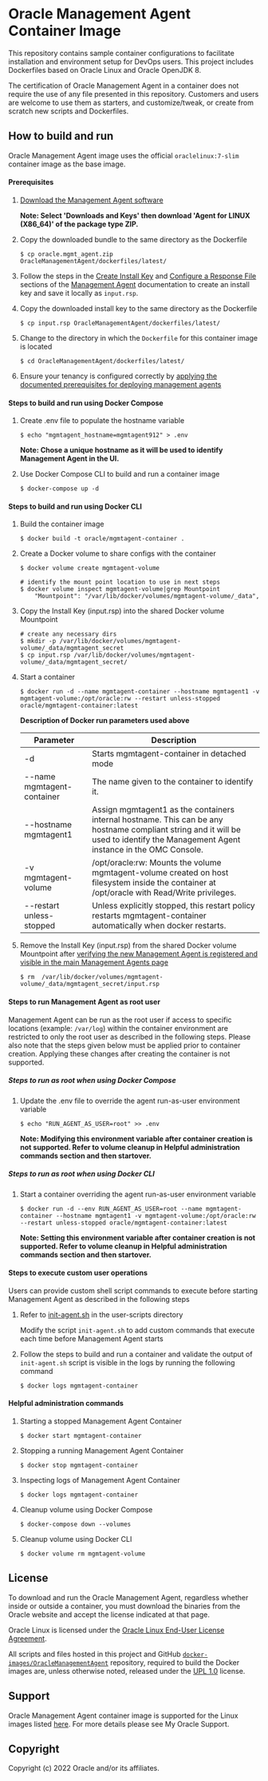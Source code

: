 # Oracle Management Agent Container Image
This repository contains sample container configurations to facilitate installation and environment setup for DevOps users. This project includes Dockerfiles based on Oracle Linux and Oracle OpenJDK 8.

The certification of Oracle Management Agent in a container does not require the use of any file presented in this
repository. Customers and users are welcome to use them as starters, and customize/tweak, or create
from scratch new scripts and Dockerfiles.


## How to build and run

Oracle Management Agent image uses the official `oraclelinux:7-slim` container image as the base image.

#### Prerequisites

1. [Download the Management Agent software](https://cloud.oracle.com/macs)

    **Note: Select 'Downloads and Keys' then download 'Agent for LINUX (X86_64)' of the package type ZIP.**

1. Copy the downloaded bundle to the same directory as the Dockerfile

    ```shell
    $ cp oracle.mgmt_agent.zip OracleManagementAgent/dockerfiles/latest/
    ```

1. Follow the steps in the [Create Install Key](https://docs.oracle.com/en-us/iaas/management-agents/doc/management-agents-administration-tasks.html#GUID-C841426A-2C32-4630-97B6-DF11F05D5712) and [Configure a Response File](https://docs.oracle.com/en-us/iaas/management-agents/doc/install-management-agent-chapter.html#GUID-5D20D4A7-616C-49EC-A994-DA383D172486) sections of the [Management Agent](https://docs.oracle.com/en-us/iaas/management-agents/index.html) documentation to create an install key and save it locally as `input.rsp`.

1. Copy the downloaded install key to the same directory as the Dockerfile

    ```shell
    $ cp input.rsp OracleManagementAgent/dockerfiles/latest/
    ```

1. Change to the directory in which the `Dockerfile` for this container image is located

    ```shell
    $ cd OracleManagementAgent/dockerfiles/latest/
    ```

1. Ensure your tenancy is configured correctly by [applying the documented prerequisites for deploying management agents](https://docs.oracle.com/en-us/iaas/management-agents/doc/perform-prerequisites-deploying-management-agents.html)

#### Steps to build and run using Docker Compose

1. Create .env file to populate the hostname variable
    ```shell
    $ echo "mgmtagent_hostname=mgmtagent912" > .env
    ```
    **Note: Chose a unique hostname as it will be used to identify Management Agent in the UI.**

1. Use Docker Compose CLI to build and run a container image

    ```shell
    $ docker-compose up -d
    ```

#### Steps to build and run using Docker CLI 

1. Build the container image

    ```shell
    $ docker build -t oracle/mgmtagent-container .
    ```

1. Create a Docker volume to share configs with the container

    ```shell
    $ docker volume create mgmtagent-volume

    # identify the mount point location to use in next steps
    $ docker volume inspect mgmtagent-volume|grep Mountpoint
        "Mountpoint": "/var/lib/docker/volumes/mgmtagent-volume/_data",
    ```

1. Copy the Install Key (input.rsp) into the shared Docker volume Mountpoint

    ```shell
    # create any necessary dirs
    $ mkdir -p /var/lib/docker/volumes/mgmtagent-volume/_data/mgmtagent_secret
    $ cp input.rsp /var/lib/docker/volumes/mgmtagent-volume/_data/mgmtagent_secret/
    ```

1. Start a container

    ```shell
    $ docker run -d --name mgmtagent-container --hostname mgmtagent1 -v mgmtagent-volume:/opt/oracle:rw --restart unless-stopped oracle/mgmtagent-container:latest
    ```

    **Description of Docker run parameters used above**
    <!-- markdownlint-disable MD033 -->
    | Parameter | Description |
    | --------- | ----------- |
    | -d | Starts mgmtagent-container in detached mode |
    | --name mgmtagent-container | The name given to the container to identify it. |
    | --hostname mgmtagent1 | Assign mgmtagent1 as the containers internal hostname. This can be any hostname compliant string and it will be used to identify the Management Agent instance in the OMC Console. |
    | -v mgmtagent-volume | /opt/oracle:rw: Mounts the volume mgmtagent-volume created on host filesystem inside the container at /opt/oracle with Read/Write privileges. |
    | --restart unless-stopped | Unless explicitly stopped, this restart policy restarts mgmtagent-container automatically when docker restarts. |
    <!-- markdownlint-enable MD033 -->

1. Remove the Install Key (input.rsp) from the shared Docker volume Mountpoint after [verifying the new Management Agent is registered and visible in the main Management Agents page](https://docs.oracle.com/en-us/iaas/management-agents/doc/install-management-agent-chapter.html#GUID-46BE5661-012E-4557-B679-6456DBBEAA4A)

    ```shell
    $ rm  /var/lib/docker/volumes/mgmtagent-volume/_data/mgmtagent_secret/input.rsp
    ```

#### Steps to run Management Agent as root user

Management Agent can be run as the root user if access to specific locations (example: `/var/log`) within the container environment are restricted to only the root user as described in the following steps. Please also note that the steps given below must be applied prior to container creation. Applying these changes after creating the container is not supported. 

##### Steps to run as root when using Docker Compose

1. Update the .env file to override the agent run-as-user environment variable
    ```shell
    $ echo "RUN_AGENT_AS_USER=root" >> .env
    ```
    **Note: Modifying this environment variable after container creation is not supported. Refer to volume cleanup in Helpful administration commands section and then startover.**

##### Steps to run as root when using Docker CLI

1. Start a container overriding the agent run-as-user environment variable
    ```shell
    $ docker run -d --env RUN_AGENT_AS_USER=root --name mgmtagent-container --hostname mgmtagent1 -v mgmtagent-volume:/opt/oracle:rw --restart unless-stopped oracle/mgmtagent-container:latest
    ```
    **Note: Setting this environment variable after container creation is not supported. Refer to volume cleanup in Helpful administration commands section and then startover.**


#### Steps to execute custom user operations

Users can provide custom shell script commands to execute before starting Management Agent as described in the following steps

1. Refer to [init-agent.sh](dockerfiles/latest/user-scripts/init-agent.sh) in the user-scripts directory

    Modify the script `init-agent.sh` to add custom commands that execute each time before Management Agent starts

1. Follow the steps to build and run a container and validate the output of `init-agent.sh` script is visible in the logs by running the following command

    ```shell
    $ docker logs mgmtagent-container
    ```

#### Helpful administration commands

1. Starting a stopped Management Agent Container

    ```shell
    $ docker start mgmtagent-container
    ```

1. Stopping a running Management Agent Container

    ```shell
    $ docker stop mgmtagent-container
    ```

1. Inspecting logs of Management Agent Container

    ```shell
    $ docker logs mgmtagent-container
    ```

1. Cleanup volume using Docker Compose

    ```shell
    $ docker-compose down --volumes
    ```

1. Cleanup volume using Docker CLI

    ```shell
    $ docker volume rm mgmtagent-volume
    ```

## License
To download and run the Oracle Management Agent, regardless whether inside or outside a container, you must download the binaries from the Oracle website and accept the license indicated at that page.

Oracle Linux is licensed under the [Oracle Linux End-User License Agreement](https://oss.oracle.com/ol/EULA).

All scripts and files hosted in this project and GitHub [`docker-images/OracleManagementAgent`](./) repository, required to build the Docker images are, unless otherwise noted, released under the [UPL 1.0](https://oss.oracle.com/licenses/upl/) license.

## Support
Oracle Management Agent container image is supported for the Linux images listed [here](https://docs.oracle.com/en-us/iaas/management-agents/doc/perform-prerequisites-deploying-management-agents.html#GUID-BC5862F0-3E68-4096-B18E-C4462BC76271). For more details please see My Oracle Support.

## Copyright
Copyright (c) 2022 Oracle and/or its affiliates.
